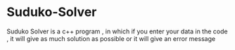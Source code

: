 # Suduko-Solver
Suduko Solver is a c++ program , in which if you enter your data in the code , it will give as much solution as possible or it will give an error message
